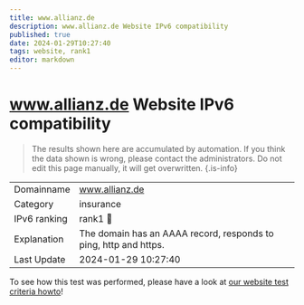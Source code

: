 ```yaml
---
title: www.allianz.de
description: www.allianz.de Website IPv6 compatibility
published: true
date: 2024-01-29T10:27:40
tags: website, rank1
editor: markdown
---
```


# www.allianz.de Website IPv6 compatibility

> The results shown here are accumulated by automation. If you think the data shown is wrong, please contact the administrators. 
> Do not edit this page manually, it will get overwritten.
{.is-info}


|   |   |
| - | - |
| Domainname | www.allianz.de
| Category | insurance |
| IPv6 ranking | rank1 :1st_place_medal: |
| Explanation | The domain has an AAAA record, responds to ping, http and https. |
| Last Update | 2024-01-29 10:27:40 |

To see how this test was performed, please have a look at [our website test criteria howto](/howto/testcriteria/website)!

